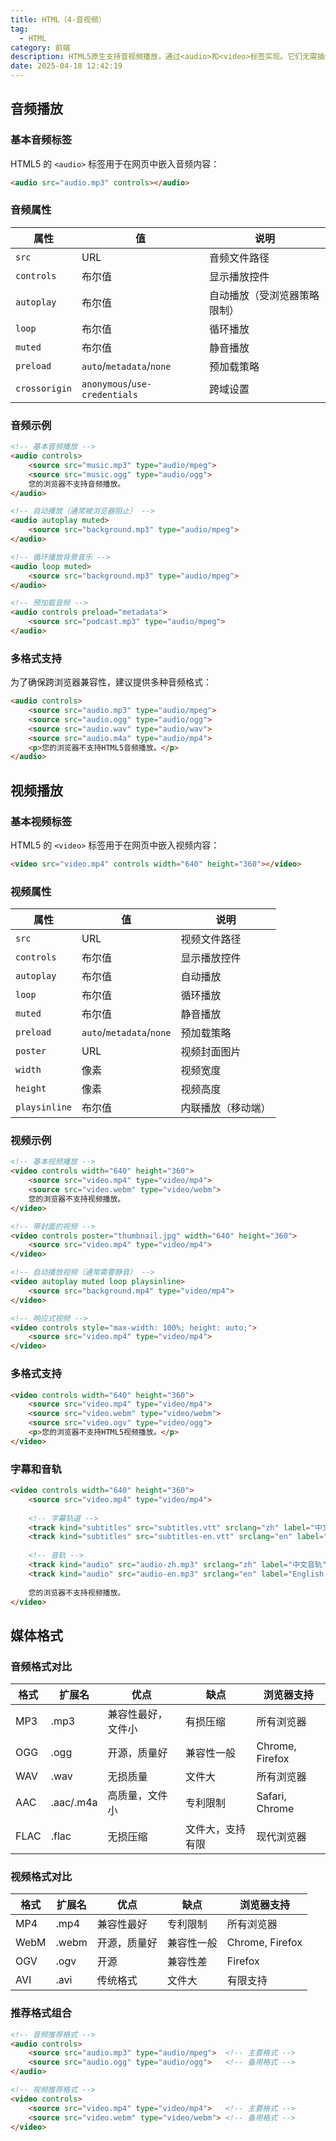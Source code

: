 ```yaml
---
title: HTML（4-音视频）
tag:
  - HTML
category: 前端
description: HTML5原生支持音视频播放，通过<audio>和<video>标签实现。它们无需插件，提供控件、源文件指定及播放控制。支持多种编码格式（如MP4、WebM）以确保跨浏览器兼容性，是构建现代富媒体网页内容的核心技术。
date: 2025-04-18 12:42:19
---
```


## 音频播放

### 基本音频标签

HTML5 的 `<audio>` 标签用于在网页中嵌入音频内容：

```html
<audio src="audio.mp3" controls></audio>
```

### 音频属性

| 属性 | 值 | 说明 |
|------|----|----|
| `src` | URL | 音频文件路径 |
| `controls` | 布尔值 | 显示播放控件 |
| `autoplay` | 布尔值 | 自动播放（受浏览器策略限制） |
| `loop` | 布尔值 | 循环播放 |
| `muted` | 布尔值 | 静音播放 |
| `preload` | `auto`/`metadata`/`none` | 预加载策略 |
| `crossorigin` | `anonymous`/`use-credentials` | 跨域设置 |

### 音频示例

```html
<!-- 基本音频播放 -->
<audio controls>
    <source src="music.mp3" type="audio/mpeg">
    <source src="music.ogg" type="audio/ogg">
    您的浏览器不支持音频播放。
</audio>

<!-- 自动播放（通常被浏览器阻止） -->
<audio autoplay muted>
    <source src="background.mp3" type="audio/mpeg">
</audio>

<!-- 循环播放背景音乐 -->
<audio loop muted>
    <source src="background.mp3" type="audio/mpeg">
</audio>

<!-- 预加载音频 -->
<audio controls preload="metadata">
    <source src="podcast.mp3" type="audio/mpeg">
</audio>
```

### 多格式支持

为了确保跨浏览器兼容性，建议提供多种音频格式：

```html
<audio controls>
    <source src="audio.mp3" type="audio/mpeg">
    <source src="audio.ogg" type="audio/ogg">
    <source src="audio.wav" type="audio/wav">
    <source src="audio.m4a" type="audio/mp4">
    <p>您的浏览器不支持HTML5音频播放。</p>
</audio>
```

## 视频播放

### 基本视频标签

HTML5 的 `<video>` 标签用于在网页中嵌入视频内容：

```html
<video src="video.mp4" controls width="640" height="360"></video>
```

### 视频属性

| 属性 | 值 | 说明 |
|------|----|----|
| `src` | URL | 视频文件路径 |
| `controls` | 布尔值 | 显示播放控件 |
| `autoplay` | 布尔值 | 自动播放 |
| `loop` | 布尔值 | 循环播放 |
| `muted` | 布尔值 | 静音播放 |
| `preload` | `auto`/`metadata`/`none` | 预加载策略 |
| `poster` | URL | 视频封面图片 |
| `width` | 像素 | 视频宽度 |
| `height` | 像素 | 视频高度 |
| `playsinline` | 布尔值 | 内联播放（移动端） |

### 视频示例

```html
<!-- 基本视频播放 -->
<video controls width="640" height="360">
    <source src="video.mp4" type="video/mp4">
    <source src="video.webm" type="video/webm">
    您的浏览器不支持视频播放。
</video>

<!-- 带封面的视频 -->
<video controls poster="thumbnail.jpg" width="640" height="360">
    <source src="video.mp4" type="video/mp4">
</video>

<!-- 自动播放视频（通常需要静音） -->
<video autoplay muted loop playsinline>
    <source src="background.mp4" type="video/mp4">
</video>

<!-- 响应式视频 -->
<video controls style="max-width: 100%; height: auto;">
    <source src="video.mp4" type="video/mp4">
</video>
```

### 多格式支持

```html
<video controls width="640" height="360">
    <source src="video.mp4" type="video/mp4">
    <source src="video.webm" type="video/webm">
    <source src="video.ogv" type="video/ogg">
    <p>您的浏览器不支持HTML5视频播放。</p>
</video>
```

### 字幕和音轨

```html
<video controls width="640" height="360">
    <source src="video.mp4" type="video/mp4">
    
    <!-- 字幕轨道 -->
    <track kind="subtitles" src="subtitles.vtt" srclang="zh" label="中文">
    <track kind="subtitles" src="subtitles-en.vtt" srclang="en" label="English">
    
    <!-- 音轨 -->
    <track kind="audio" src="audio-zh.mp3" srclang="zh" label="中文音轨">
    <track kind="audio" src="audio-en.mp3" srclang="en" label="English Audio">
    
    您的浏览器不支持视频播放。
</video>
```

## 媒体格式

### 音频格式对比

| 格式 | 扩展名 | 优点 | 缺点 | 浏览器支持 |
|------|--------|------|------|------------|
| MP3 | .mp3 | 兼容性最好，文件小 | 有损压缩 | 所有浏览器 |
| OGG | .ogg | 开源，质量好 | 兼容性一般 | Chrome, Firefox |
| WAV | .wav | 无损质量 | 文件大 | 所有浏览器 |
| AAC | .aac/.m4a | 高质量，文件小 | 专利限制 | Safari, Chrome |
| FLAC | .flac | 无损压缩 | 文件大，支持有限 | 现代浏览器 |

### 视频格式对比

| 格式 | 扩展名 | 优点 | 缺点 | 浏览器支持 |
|------|--------|------|------|------------|
| MP4 | .mp4 | 兼容性最好 | 专利限制 | 所有浏览器 |
| WebM | .webm | 开源，质量好 | 兼容性一般 | Chrome, Firefox |
| OGV | .ogv | 开源 | 兼容性差 | Firefox |
| AVI | .avi | 传统格式 | 文件大 | 有限支持 |

### 推荐格式组合

```html
<!-- 音频推荐格式 -->
<audio controls>
    <source src="audio.mp3" type="audio/mpeg">  <!-- 主要格式 -->
    <source src="audio.ogg" type="audio/ogg">   <!-- 备用格式 -->
</audio>

<!-- 视频推荐格式 -->
<video controls>
    <source src="video.mp4" type="video/mp4">   <!-- 主要格式 -->
    <source src="video.webm" type="video/webm"> <!-- 备用格式 -->
</video>
```